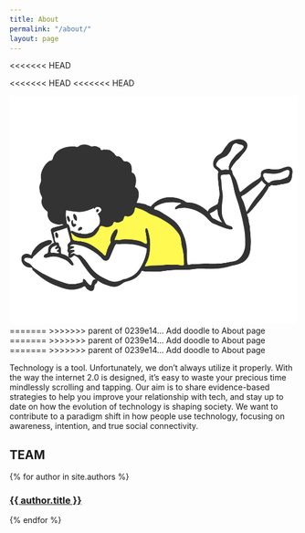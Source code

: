 ```yaml
---
title: About
permalink: "/about/"
layout: page
---
```


<<<<<<< HEAD

<<<<<<< HEAD
<<<<<<< HEAD

<img src="/assets/img/laying.png" height="400px">
=======
>>>>>>> parent of 0239e14... Add doodle to About page
=======
>>>>>>> parent of 0239e14... Add doodle to About page
=======
>>>>>>> parent of 0239e14... Add doodle to About page

Technology is a tool. Unfortunately, we don’t always utilize it properly. With the way the internet 2.0 is designed, it’s easy to waste your precious time mindlessly scrolling and tapping. Our aim is to share evidence-based strategies to help you improve your relationship with tech, and stay up to date on how the evolution of technology is shaping society. We want to contribute to a paradigm shift in how people use technology, focusing on awareness, intention, and true social connectivity.

<h2>TEAM</h2>
<div class="about-container">
{% for author in site.authors %}
<div class="main-home blog-column"><h3> <a href="{{ author.url }}">{{ author.title }}</a></h3></div>
{% endfor %}
</div>